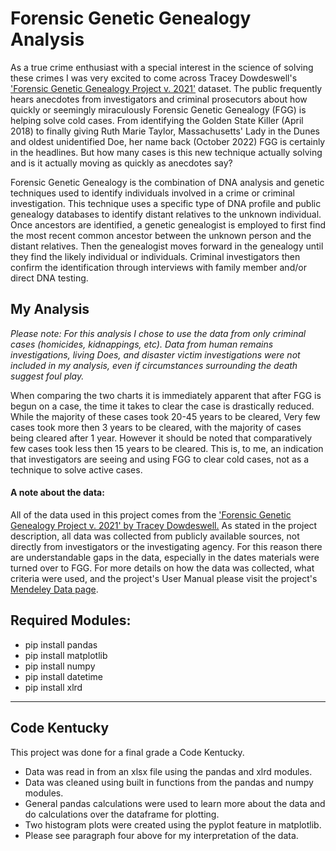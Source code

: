 # Forensic Genetic Genealogy Analysis 

As a true crime enthusiast with a special interest in the science of solving these crimes I was very excited to come across Tracey Dowdeswell's ['Forensic Genetic Genealogy Project v. 2021'](https://data.mendeley.com/datasets/2jvgmbrjgm) dataset. The public frequently hears anecdotes from investigators and criminal prosecutors about how quickly or seemingly miraculously Forensic Genetic Genealogy (FGG) is helping solve cold cases. From identifying the Golden State Killer (April 2018) to finally giving Ruth Marie Taylor, Massachusetts' Lady in the Dunes and oldest unidentified Doe, her name back (October 2022) FGG is certainly in the headlines. But how many cases is this new technique actually solving and is it actually moving as quickly as anecdotes say? 

Forensic Genetic Genealogy is the combination of DNA analysis and genetic techniques used to identify individuals involved in a crime or criminal investigation. This technique uses a specific type of DNA profile and public genealogy databases to identify distant relatives to the unknown individual. Once ancestors are identified, a genetic genealogist is employed to first find the most recent common ancestor between the unknown person and the distant relatives. Then the genealogist moves forward in the genealogy until they find the likely individual or individuals. Criminal investigators then confirm the identification through interviews with family member and/or direct DNA testing.

## My Analysis 
_Please note:  For this analysis I chose to use the data from only criminal cases (homicides, kidnappings, etc). Data from human remains investigations, living Does, and disaster victim investigations were not included in my analysis, even if circumstances surrounding the death suggest foul play._ 

When comparing the two charts it is immediately apparent that after FGG is begun on a case, the time it takes to clear the case is drastically reduced. While the majority of these cases took 20-45 years to be cleared, Very few cases took more then 3 years to be cleared, with the majority of cases being cleared after 1 year. However it should be noted that comparatively few cases took less then 15 years to be cleared. This is, to me, an indication that investigators are seeing and using FGG to clear cold cases, not as a technique to solve active cases. 


#### A note about the data: 
All of the data used in this project comes from the ['Forensic Genetic Genealogy Project v. 2021' by Tracey Dowdeswell.](https://data.mendeley.com/datasets/2jvgmbrjgm) As stated in the project description, all data was collected from publicly available sources, not directly from investigators or the investigating agency. For this reason there are understandable gaps in the data, especially in the dates materials were turned over to FGG. 
For more details on how the data was collected, what criteria were used, and the project's User Manual please visit the project's [Mendeley Data page](https://data.mendeley.com/datasets/2jvgmbrjgm).



## Required Modules:  
- pip install pandas
- pip install matplotlib
- pip install numpy
- pip install datetime
- pip install xlrd 

-------------------------------------------------------------------------------------------------------------------------

## Code Kentucky
This project was done for a final grade a Code Kentucky. 

- Data was read in from an xlsx file using the pandas and xlrd modules.
- Data was cleaned using built in functions from the pandas and numpy modules. 
- General pandas calculations were used to learn more about the data and do calculations over the dataframe for plotting. 
- Two histogram plots were created using the pyplot feature in matplotlib.
- Please see paragraph four above for my interpretation of the data. 